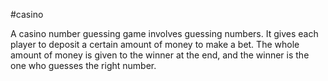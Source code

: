 #casino


A casino number guessing game involves guessing numbers. It gives each player to deposit a certain amount of money to make a bet.
The whole amount of money is given to the winner at the end, and the winner is the one who guesses the right number.
